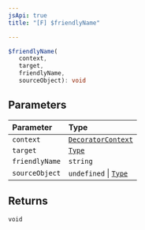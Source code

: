 ```yaml
---
jsApi: true
title: "[F] $friendlyName"

---
```

```ts
$friendlyName(
   context, 
   target, 
   friendlyName, 
   sourceObject): void
```

## Parameters

| Parameter | Type |
| :------ | :------ |
| `context` | [`DecoratorContext`](../interfaces/DecoratorContext.md) |
| `target` | [`Type`](../type-aliases/Type.md) |
| `friendlyName` | `string` |
| `sourceObject` | `undefined` \| [`Type`](../type-aliases/Type.md) |

## Returns

`void`
